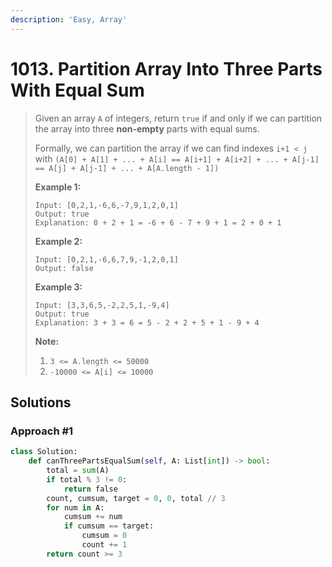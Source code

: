 ```yaml
---
description: 'Easy, Array'
---
```


# 1013. Partition Array Into Three Parts With Equal Sum

> Given an array `A` of integers, return `true` if and only if we can partition the array into three **non-empty** parts with equal sums.
>
> Formally, we can partition the array if we can find indexes `i+1 < j` with `(A[0] + A[1] + ... + A[i] == A[i+1] + A[i+2] + ... + A[j-1] == A[j] + A[j-1] + ... + A[A.length - 1])`
>
> **Example 1:**
>
> ```text
> Input: [0,2,1,-6,6,-7,9,1,2,0,1]
> Output: true
> Explanation: 0 + 2 + 1 = -6 + 6 - 7 + 9 + 1 = 2 + 0 + 1
> ```
>
> **Example 2:**
>
> ```text
> Input: [0,2,1,-6,6,7,9,-1,2,0,1]
> Output: false
> ```
>
> **Example 3:**
>
> ```text
> Input: [3,3,6,5,-2,2,5,1,-9,4]
> Output: true
> Explanation: 3 + 3 = 6 = 5 - 2 + 2 + 5 + 1 - 9 + 4
> ```
>
> **Note:**
>
> 1. `3 <= A.length <= 50000`
> 2. `-10000 <= A[i] <= 10000`

## Solutions

### Approach \#1

```python
class Solution:
    def canThreePartsEqualSum(self, A: List[int]) -> bool:
        total = sum(A)
        if total % 3 != 0:
            return false
        count, cumsum, target = 0, 0, total // 3
        for num in A:
            cumsum += num
            if cumsum == target:
                cumsum = 0
                count += 1
        return count >= 3
```

